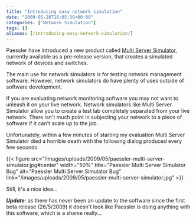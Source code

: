 ```yaml
---
title: "Introducing easy network simulation"
date: "2009-05-28T16:05:36+00:00"
categories: ["Network Simulation"]
tags: []
aliases: [/introducing-easy-network-simulation/]
---
```


Paessler have introduced a new product called [Multi Server Simulator](http://www.paessler.com/serversimulator), currently available as a pre-release version, that creates a simulated network of devices and switches.

The main use for network simulators is for testing network management software. However, network simulators do have plenty of uses outside of software development.

If you are evaluating network monitoring software you may not want to unleash it on your live network. Network simulators like Multi Server Simulator allow you to create a test lab completely separated from your live network. There isn't much point in subjecting your network to a piece of software if it can't scale up to the job.

Unfortunately, within a few minutes of starting my evaluation Multi Server Simulator died a horrible death with the following dialog produced every few seconds.

{{< figure src="/images/uploads/2009/05/paessler-multi-server-simulator.jpg#center" width="50%" title="Paessler Multi Server Simulator Bug" alt="Paessler Multi Server Simulator Bug" link="/images/uploads/2009/05/paessler-multi-server-simulator.jpg" >}}

Still, it's a nice idea...

***Update***: as there has never been an update to the software since the first beta release (26/5/2009) it doesn't look like Paessler is doing anything with this software, which is a shame really...
